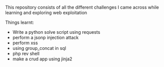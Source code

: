 This repository consists of all the different challenges I came across while learning and exploring web exploitation

Things learnt:
* Write a python solve script using requests
* perform a jsonp injection attack
* perform xss
* using group_concat in sql
* php rev shell
* make a crud app using jinja2 
